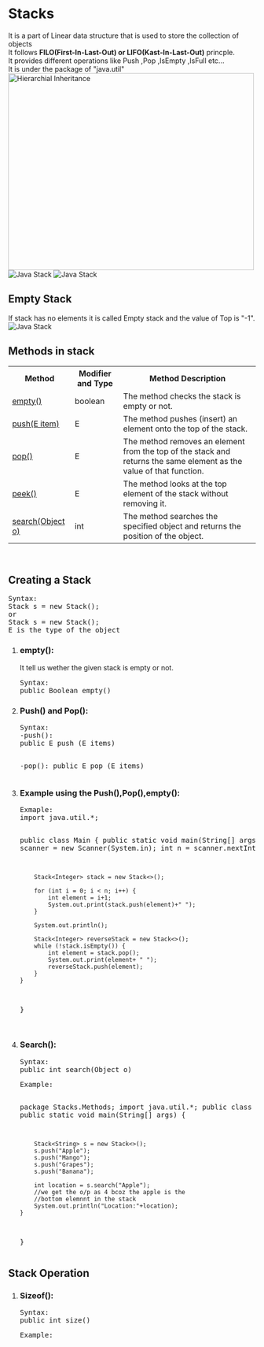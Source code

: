 <h1>⁡⁣⁢⁣Stacks⁡</h1>
It is a part of Linear data structure that is used to store the collection of objects<br>
It follows <b>FILO(First-In-Last-Out) or LIFO(Kast-In-Last-Out)</b> princple.<br>
It provides different operations like Push ,Pop ,IsEmpty ,IsFull etc...<br>
It is under the package of "java.util"<br>
<img src="https://static.javatpoint.com/core/images/java-stack.png" alt="Hierarchial Inheritance" width="500" height="400">
<br>
<img src="https://static.javatpoint.com/core/images/java-stack2.png" alt="Java Stack">

<img src="https://static.javatpoint.com/core/images/java-stack3.png" alt="Java Stack">

<h2>⁡⁢⁣⁣Empty Stack⁡</h2>
If stack has no elements it is called Empty stack and the value of Top is "-1".
<img src="https://static.javatpoint.com/core/images/java-stack3.png" alt="Java Stack">

<br>
<!-- TABLE-->
<h2>⁡⁣⁢⁣Methods in stack⁡</h2>

<table class="alt">
<tbody><tr>
<th>Method</th>
<th>Modifier and Type</th>
<th>Method Description</th>
</tr>
<tr>
<td><a href="#empty">empty()</a></td>
<td>boolean</td>
<td>The method checks the stack is empty or not.</td>
</tr>
<tr>
<td><a href="#push">push(E item)</a></td>
<td>E</td>
<td>The method pushes (insert) an element onto the top of the stack.</td>
</tr>
<tr>
<td><a href="#pop">pop()</a></td>
<td>E</td>
<td>The method removes an element from the top of the stack and returns the same element as the value of that function.</td>
</tr>
<tr>
<td><a href="#peek">peek()</a></td>
<td>E</td>
<td>The method looks at the top element of the stack without removing it.</td>
</tr>
<tr>
<td><a href="#search">search(Object o)</a></td>
<td>int</td>
<td>The method searches the specified object and returns the position of the object.</td>
</tr>
</tbody>
</table>
<br>

<h2>⁡⁣⁢⁣⁡⁣⁢⁣Creating a Stack⁡⁡</h2>
<pre>
Syntax:
Stack s = new Stack();
or
Stack<E> s = new Stack<E>();
E is the type of the object
</pre>
<ol>
<li>
<h3>⁡⁢⁣⁣empty():⁡</h3>
It tell us wether the given stack is empty or not.
<pre>
Syntax:
public Boolean empty()
</pre>

</li>


<li>
<h3>⁡⁢⁣⁣Push() and Pop():⁡</h3>
<pre>
Syntax:
-push():
public E push (E items)

-pop():
public E pop (E items)
</pre>
</li>
<li>
<h3>Example using the Push(),Pop(),empty():</h3>
<pre>
Exmaple:
import java.util.*;

public class Main {
    public static void main(String[] args) {
        Scanner scanner = new Scanner(System.in);
        int n = scanner.nextInt();

        Stack<Integer> stack = new Stack<>();
        
        for (int i = 0; i < n; i++) {
            int element = i+1;
            System.out.print(stack.push(element)+" ");
        }
        
        System.out.println();

        Stack<Integer> reverseStack = new Stack<>();
        while (!stack.isEmpty()) {
            int element = stack.pop();
            System.out.print(element+ " ");
            reverseStack.push(element);  
        }
    }
}

</pre>
</li>

<li>
<h3>⁡⁢⁣⁣Search():⁡</h3>
<pre>
Syntax:
public int search(Object o)  
</pre>
<pre>
Example:

package Stacks.Methods;
import java.util.*;
public class Search {
    public static void main(String[] args) {

        Stack<String> s = new Stack<>();
        s.push("Apple");
        s.push("Mango");
        s.push("Grapes");
        s.push("Banana");

        int location = s.search("Apple");
        //we get the o/p as 4 bcoz the apple is the 
        //bottom elemnnt in the stack 
        System.out.println("Location:"+location);
    }
}
</pre>
</li>
</ol>

<h2>⁡⁣⁢⁣Stack Operation⁡</h2>
<ol>
<li>
<h3>⁡⁢⁣⁣Sizeof():⁡</h3>
<pre>
Syntax:
public int size()  
</pre>
<pre>
Example:

</pre>
</li>

</ol>
